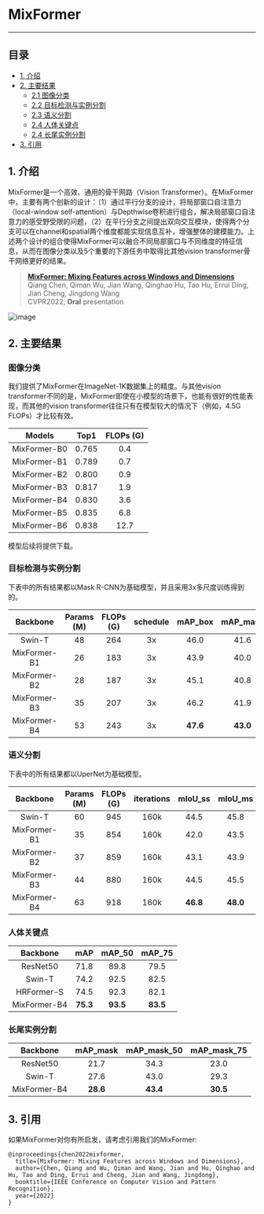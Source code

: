 # MixFormer
---
## 目录

- [1. 介绍](#1)
- [2. 主要结果](#2)
    - [2.1 图像分类](#2.1)
    - [2.2 目标检测与实例分割](#2.2)
    - [2.3 语义分割](#2.3)
    - [2.4 人体关键点](#2.4)
    - [2.4 长尾实例分割](#2.5)
- [3. 引用](#3)

<a name='1'></a>
## 1. 介绍

MixFormer是一个高效、通用的骨干网路（Vision Transformer）。在MixFormer中，主要有两个创新的设计：（1）通过平行分支的设计，将局部窗口自注意力（local-window self-attention）与Depthwise卷积进行组合，解决局部窗口自注意力的感受野受限的问题，（2）在平行分支之间提出双向交互模块，使得两个分支可以在channel和spatial两个维度都能实现信息互补，增强整体的建模能力。上述两个设计的组合使得MixFormer可以融合不同局部窗口与不同维度的特征信息，从而在图像分类以及5个重要的下游任务中取得比其他vision transformer骨干网络更好的结果。

> [**MixFormer: Mixing Features across Windows and Dimensions**](https://arxiv.org/abs/2204.02557)<br> 
> Qiang Chen, Qiman Wu, Jian Wang, Qinghao Hu, Tao Hu, Errui Ding, Jian Cheng, Jingdong Wang<br>
> CVPR2022, **Oral** presentation

![image](../../images/MixFormer/MixingBlock.png)


<a name='2'></a>
## 2. 主要结果

<a name='2.1'></a>
### 图像分类
我们提供了MixFormer在ImageNet-1K数据集上的精度。与其他vision transformer不同的是，MixFormer即使在小模型的场景下，也能有很好的性能表现，而其他的vision transformer往往只有在模型较大的情况下（例如，4.5G FLOPs）才比较有效。

| Models | Top1 | FLOPs (G) |
|:--:|:--:|:--:|
| MixFormer-B0 | 0.765 |  0.4  |
| MixFormer-B1 | 0.789 |  0.7  |
| MixFormer-B2 | 0.800 |  0.9  |
| MixFormer-B3 | 0.817 |  1.9  |
| MixFormer-B4 | 0.830 |  3.6  |
| MixFormer-B5 | 0.835 |  6.8  |
| MixFormer-B6 | 0.838 |  12.7  |

模型后续将提供下载。

<a name='2.2'></a>
### 目标检测与实例分割
下表中的所有结果都以Mask R-CNN为基础模型，并且采用3x多尺度训练得到的。

| Backbone | Params (M) | FLOPs (G) | schedule | mAP_box| mAP_mask |
|:--:|:--:|:--:|:--:|:--:| :--:|
| Swin-T | 48 | 264 | 3x | 46.0| 41.6 |
| MixFormer-B1 | 26 | 183 | 3x | 43.9 | 40.0 |
| MixFormer-B2 | 28 | 187 | 3x | 45.1 | 40.8 |
| MixFormer-B3 | 35 | 207 | 3x | 46.2 | 41.9 |
| MixFormer-B4 | 53 | 243 | 3x | **47.6** | **43.0** |

<a name='2.3'></a>
### 语义分割
下表中的所有结果都以UperNet为基础模型。

| Backbone | Params (M) | FLOPs (G) | iterations | mIoU_ss | mIoU_ms |
|:--:|:--:|:--:|:--:|:--:| :--:|
| Swin-T | 60 | 945 | 160k | 44.5| 45.8 |
| MixFormer-B1 | 35 | 854 | 160k | 42.0 | 43.5 |
| MixFormer-B2 | 37 | 859 | 160k | 43.1 | 43.9 |
| MixFormer-B3 | 44 | 880 | 160k | 44.5 | 45.5 |
| MixFormer-B4 | 63 | 918 | 160k | **46.8** | **48.0** |

<a name='2.4'></a>
### 人体关键点

| Backbone | mAP | mAP_50 | mAP_75 |
|:--:|:--:|:--:|:--:|
| ResNet50 | 71.8 | 89.8 | 79.5 |
| Swin-T | 74.2 | 92.5 | 82.5 |
| HRFormer-S | 74.5 | 92.3 | 82.1 |
| MixFormer-B4 | **75.3** | **93.5** | **83.5** |

<a name='2.5'></a>
### 长尾实例分割

| Backbone | mAP_mask | mAP_mask_50 | mAP_mask_75 |
|:--:|:--:|:--:|:--:|
| ResNet50 | 21.7 | 34.3 | 23.0 |
| Swin-T | 27.6 | 43.0 | 29.3 |
| MixFormer-B4 | **28.6** | **43.4** | **30.5** |

<a name="3"></a>
## 3. 引用

如果MixFormer对你有所启发，请考虑引用我们的MixFormer:
```
@inproceedings{chen2022mixformer,
  title={MixFormer: Mixing Features across Windows and Dimensions},
  author={Chen, Qiang and Wu, Qiman and Wang, Jian and Hu, Qinghao and Hu, Tao and Ding, Errui and Cheng, Jian and Wang, Jingdong},
  booktitle={IEEE Conference on Computer Vision and Pattern Recognition},
  year={2022}
}
```
